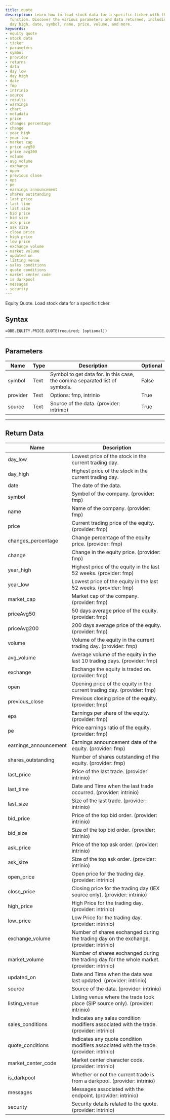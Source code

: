 ```yaml
---
title: quote
description: Learn how to load stock data for a specific ticker with the Equity Quote
  function. Discover the various parameters and data returned, including day low,
  day high, date, symbol, name, price, volume, and more.
keywords: 
- equity quote
- stock data
- ticker
- parameters
- symbol
- provider
- returns
- data
- day low
- day high
- date
- fmp
- intrinio
- source
- results
- warnings
- chart
- metadata
- price
- changes percentage
- change
- year high
- year low
- market cap
- price avg50
- price avg200
- volume
- avg volume
- exchange
- open
- previous close
- eps
- pe
- earnings announcement
- shares outstanding
- last price
- last time
- last size
- bid price
- bid size
- ask price
- ask size
- close price
- high price
- low price
- exchange volume
- market volume
- updated on
- listing venue
- sales conditions
- quote conditions
- market center code
- is darkpool
- messages
- security
---
```


<!-- markdownlint-disable MD041 -->

Equity Quote. Load stock data for a specific ticker.

## Syntax

```excel wordwrap
=OBB.EQUITY.PRICE.QUOTE(required; [optional])
```

---

## Parameters

| Name | Type | Description | Optional |
| ---- | ---- | ----------- | -------- |
| symbol | Text | Symbol to get data for. In this case, the comma separated list of symbols. | False |
| provider | Text | Options: fmp, intrinio | True |
| source | Text | Source of the data. (provider: intrinio) | True |

---

## Return Data

| Name | Description |
| ---- | ----------- |
| day_low | Lowest price of the stock in the current trading day.  |
| day_high | Highest price of the stock in the current trading day.  |
| date | The date of the data.  |
| symbol | Symbol of the company. (provider: fmp) |
| name | Name of the company. (provider: fmp) |
| price | Current trading price of the equity. (provider: fmp) |
| changes_percentage | Change percentage of the equity price. (provider: fmp) |
| change | Change in the equity price. (provider: fmp) |
| year_high | Highest price of the equity in the last 52 weeks. (provider: fmp) |
| year_low | Lowest price of the equity in the last 52 weeks. (provider: fmp) |
| market_cap | Market cap of the company. (provider: fmp) |
| priceAvg50 | 50 days average price of the equity. (provider: fmp) |
| priceAvg200 | 200 days average price of the equity. (provider: fmp) |
| volume | Volume of the equity in the current trading day. (provider: fmp) |
| avg_volume | Average volume of the equity in the last 10 trading days. (provider: fmp) |
| exchange | Exchange the equity is traded on. (provider: fmp) |
| open | Opening price of the equity in the current trading day. (provider: fmp) |
| previous_close | Previous closing price of the equity. (provider: fmp) |
| eps | Earnings per share of the equity. (provider: fmp) |
| pe | Price earnings ratio of the equity. (provider: fmp) |
| earnings_announcement | Earnings announcement date of the equity. (provider: fmp) |
| shares_outstanding | Number of shares outstanding of the equity. (provider: fmp) |
| last_price | Price of the last trade. (provider: intrinio) |
| last_time | Date and Time when the last trade occurred. (provider: intrinio) |
| last_size | Size of the last trade. (provider: intrinio) |
| bid_price | Price of the top bid order. (provider: intrinio) |
| bid_size | Size of the top bid order. (provider: intrinio) |
| ask_price | Price of the top ask order. (provider: intrinio) |
| ask_size | Size of the top ask order. (provider: intrinio) |
| open_price | Open price for the trading day. (provider: intrinio) |
| close_price | Closing price for the trading day (IEX source only). (provider: intrinio) |
| high_price | High Price for the trading day. (provider: intrinio) |
| low_price | Low Price for the trading day. (provider: intrinio) |
| exchange_volume | Number of shares exchanged during the trading day on the exchange. (provider: intrinio) |
| market_volume | Number of shares exchanged during the trading day for the whole market. (provider: intrinio) |
| updated_on | Date and Time when the data was last updated. (provider: intrinio) |
| source | Source of the data. (provider: intrinio) |
| listing_venue | Listing venue where the trade took place (SIP source only). (provider: intrinio) |
| sales_conditions | Indicates any sales condition modifiers associated with the trade. (provider: intrinio) |
| quote_conditions | Indicates any quote condition modifiers associated with the trade. (provider: intrinio) |
| market_center_code | Market center character code. (provider: intrinio) |
| is_darkpool | Whether or not the current trade is from a darkpool. (provider: intrinio) |
| messages | Messages associated with the endpoint. (provider: intrinio) |
| security | Security details related to the quote. (provider: intrinio) |
